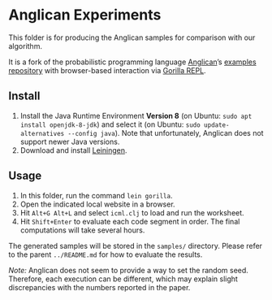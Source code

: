 # Anglican Experiments

This folder is for producing the Anglican samples for comparison with our algorithm.

It is a fork of the probabilistic programming language [Anglican](https://bitbucket.org/probprog/anglican/)’s [examples repository](https://bitbucket.org/probprog/anglican-examples/src/master/) with browser-based interaction via [Gorilla REPL](http://gorilla-repl.org/).

## Install

1. Install the Java Runtime Environment **Version 8** (on Ubuntu: `sudo apt install openjdk-8-jdk`) and select it (on Ubuntu: `sudo update-alternatives --config java`). Note that unfortunately, Anglican does not support newer Java versions.
2. Download and install [Leiningen](http://leiningen.org/).

## Usage

1. In this folder, run the command `lein gorilla`.
2. Open the indicated local website in a browser.
3. Hit `Alt+G Alt+L` and select `icml.clj` to load and run the worksheet.
4. Hit `Shift+Enter` to evaluate each code segment in order. The final computations will take several hours.

The generated samples will be stored in the `samples/` directory.
Please refer to the parent `../README.md` for how to evaluate the results.

*Note:* Anglican does not seem to provide a way to set the random seed.
Therefore, each execution can be different, which may explain slight discrepancies with the numbers reported in the paper.
